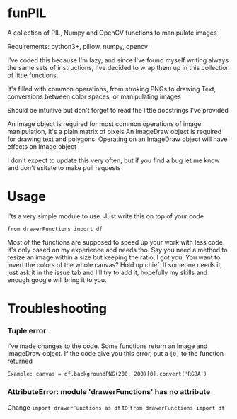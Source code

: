 # funPIL
A collection of PIL, Numpy and OpenCV functions to manipulate images

Requirements: python3+, pillow, numpy, opencv

I've coded this because I'm lazy, and since I've found myself writing always the same sets of instructions, I've decided to wrap them up in this collection of little functions.

It's filled with common operations, from stroking PNGs to drawing Text, conversions between color spaces, or manipulating images

Should be intuitive but don't forget to read the little docstrings I've provided 

An Image object is required for most common operations of image manipulation, it's a plain matrix of pixels
An ImageDraw object is required for drawing text and polygons. Operating on an ImageDraw object will have effects on Image object

I don't expect to update this very often, but if you find a bug let me know and don't esitate to make pull requests

# Usage
I'ts a very simple module to use.
Just write this on top of your code

`from drawerFunctions import df`

Most of the functions are supposed to speed up your work with less code. It's only based on my experience and needs tho. Say you need a method to resize an image within a size but keeping the ratio, I got you. 
You want to invert the colors of the whole canvas? Hold up chief.
If someone needs it, just ask it in the issue tab and I'll try to add it, hopefully my skills and enough google will bring it to you. 

# Troubleshooting

### Tuple error
I've made changes to the code. Some functions return an Image and ImageDraw object. If the code give you this error, put a `[0]` to the function returned

`Example: canvas = df.backgroundPNG(200, 200)[0].convert('RGBA')`

### AttributeError: module 'drawerFunctions' has no attribute
Change `import drawerFunctions as df` to `from drawerFunctions import df`
